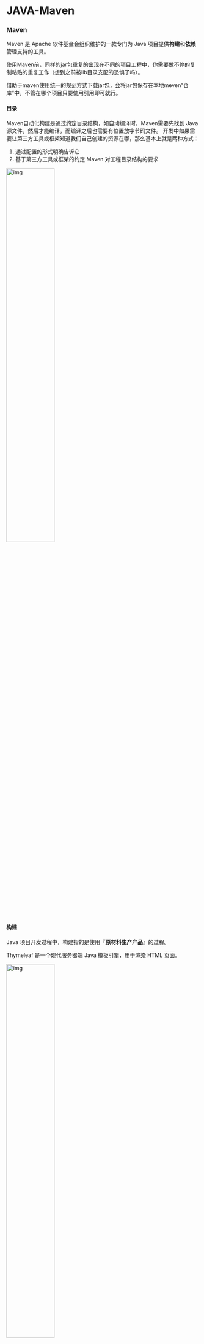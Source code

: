 # JAVA-Maven

### Maven

Maven 是 Apache 软件基金会组织维护的一款专门为 Java 项目提供**构建**和**依赖**管理支持的工具。

使用Maven前，同样的jar包重复的出现在不同的项目工程中，你需要做不停的复制粘贴的重复工作（想到之前被lib目录支配的恐惧了吗）。

借助于maven使用统一的规范方式下载jar包，会将jar包保存在本地meven“仓库”中，不管在哪个项目只要使用引用即可就行。

#### 目录

Maven自动化构建是通过约定目录结构，如自动编译时，Maven需要先找到 Java 源文件，然后才能编译，而编译之后也需要有位置放字节码文件。 开发中如果需要让第三方工具或框架知道我们自己创建的资源在哪，那么基本上就是两种方式：

1. 通过配置的形式明确告诉它
2. 基于第三方工具或框架的约定 Maven 对工程目录结构的要求

<img src="https://hayes-typora.oss-cn-shenzhen.aliyuncs.com/9047db3f3ca3d60fe05d0273aac2b221.png" alt="img" width="50%" />

#### 构建

Java 项目开发过程中，构建指的是使用『**原材料生产产品**』的过程。

Thymeleaf 是一个现代服务器端 Java 模板引擎，用于渲染 HTML 页面。

<img src="https://hayes-typora.oss-cn-shenzhen.aliyuncs.com/9cd19792d4acce68c3c441ca9cce9dc4.png" alt="img" width="50%" />

构建过程主要包含以下环节：

<img src="https://hayes-typora.oss-cn-shenzhen.aliyuncs.com/2552072c09fddeb2066afa9916b47267.png" alt="img" width="50%" />



#### 依赖

Maven 中最关键的部分，我们使用 Maven 最主要的就是使用它的依赖管理功能。当 A jar 包用到了 B jar 包中的某些类时，A 就对 B 产生了依赖，那么我们就可以说 A 依赖 B。

依赖管理中要解决的具体问题：

- jar 包的下载：使用 Maven 之后，jar 包会从规范的远程仓库下载到本地
- jar 包之间的依赖：通过依赖的传递性自动完成
- jar 包之间的冲突：通过对依赖的配置进行调整，让某些 jar 包不会被导入

---

### Maven-环境配置

[Maven下载地址](https://maven.apache.org/download.cgi)

#### 指定本地仓库

```xml
<!--/conf/settings.xml-->
<localRepository>D:\mavenRepository</localRepository>
```

#### 配置镜像仓库

```xml
<!--/conf/settings.xml:中证仓库-->
<mirrors>
    <mirror>
      <id>maven-public</id>
      <mirrorOf>*</mirrorOf> 
      <url>http://172.16.79.33:8081/repository/maven-public/</url>
    </mirror>
    <mirror>
      <id>maven-release</id>
      <mirrorOf>*</mirrorOf> 
    <url>http://172.16.79.33:8081/repository/maven-release/</url>
    </mirror>
    <mirror>
      <id>maven-snapshots</id>
      <mirrorOf>*</mirrorOf> 
      <url>http://172.16.79.33:8081/repository/maven-snapshots/</url>
    </mirror>
</mirrors>
<!-- 私服禁用了匿名访问需要配置 -->
<server>
  <id>maven-public</id>
  <username>admin</username>
  <password>@123456</password>
</server>
```

```xml
<!--阿里云仓库-->
<mirrors>
    <mirror>
     <id>nexus-aliyun</id>
     <mirrorOf>central</mirrorOf>
     <name>Nexus aliyun</name>
     <url>http://maven.aliyun.com/nexus/content/groups/public</url>
    </mirror>
</mirrors>
```

#### 仓库搜索顺序

在 `settings.xml` 文件中，你可以配置多个仓库。每个仓库由 `<repository>` 元素表示，并且包含 `id`、`name` 和 `url` 属性。

```xml
<!--在这个例子中，aliyunmaven 镜像用于中央仓库，而 my-private-mirror 镜像用于私有仓库。-->
<!--/conf/settings.xml-->
<mirrors>
    <mirror>
        <id>aliyunmaven</id>
        <name>阿里云公共仓库</name>
        <url>http://maven.aliyun.com/nexus/content/groups/public/</url>
        <mirrorOf>central</mirrorOf>
    </mirror>
    <mirror>
        <id>my-private-mirror</id>
        <name>My Private Mirror</name>
        <url>http://private-maven-repo.example.com/repository/maven-public</url>
        <mirrorOf>my-private-repo</mirrorOf>
    </mirror>
</mirrors>

<repositories>
    <repository>
        <id>central</id>
        <url>https://repo.maven.apache.org/maven2</url>
    </repository>
    <repository>
        <id>my-private-repo</id>
        <url>http://private-maven-repo.example.com/repository/maven-public</url>
    </repository>
</repositories>
```

Maven 会按照 `<repositories>` 元素中列出的顺序搜索依赖项。这意味着 Maven 会先尝试从第一个仓库查找依赖，如果没有找到，则会继续在下一个仓库中查找，依此类推，直到所有仓库都被搜索过。

#### 配置基础JDK版本

```xml
<!--/conf/settings.xml-->
<profile>
    <id>jdk-1.8</id>
    <activation>
        <activeByDefault>true</activeByDefault>
        <jdk>1.8</jdk>
    </activation>
    <properties>
        <maven.compiler.source>1.8</maven.compiler.source>
        <maven.compiler.target>1.8</maven.compiler.target>
       <maven.compiler.compilerVersion>1.8</maven.compiler.compilerVersion>
    </properties>
</profile>
```

#### 配置环境变量

Maven 是一个用 Java 语言开发的程序，它必须基于 JDK 来运行，需要通过 JAVA_HOME 来找到 JDK 的安装位置：

- 配置JAVA_HOME和PATH

- 配置MAVEN_HOME和PATH

#### mirrors和repositories 

- **`repositories` 定义源**：`repositories` 指定了 Maven 应该从哪里获取构件。如果没有配置 `mirrors`，Maven 将直接访问这些仓库。
- **`mirrors` 定义代理**：`mirrors` 定义了代理仓库，当 Maven 访问某个仓库时，会首先检查是否有相应的镜像配置。如果有，Maven 将通过镜像的 URL 访问仓库，而不是直接访问 `repositories` 中定义的 URL。
- **优化下载和访问速度**：通过配置镜像，你可以优化构件的下载速度，减少构件的下载时间，尤其是在网络连接不佳的情况下。

---

### Maven-使用

#### 坐标

Maven使用三个『向量』坐标在『Maven 的仓库』中定位到唯一的『jar』包：

- **groupId**：公司或组织的 id，即公司或组织域名的倒序，通常也会加上项目名称
- **artifactId**：一个项目或者是项目中的一个模块的 id，即模块的名称，将来作为 Maven 工程的工程名
- **version**：版本号

```xml
<!--Maven本地仓库目录：\com\hmh\hmh-parent\1.0-SNAPSHOT\hmh-paren-1.0-SNAPSHOT.jar-->
<artifactId>hmh-parent</artifactId>
<groupId>com.hmh</groupId>
<version>1.0-SNAPSHOT</version>
```

#### pom基础配置

Project Object Model，项目对象模型，模型化思想的具体体现。

POM 表示将工程抽象为一个模型，再用程序中的对象来描述这个模型。这样我们就可以用程序来管理项目了。

```xml
<!-- 当前Maven工程的坐标 -->
<groupId>com.example</groupId>
<artifactId>demo</artifactId>
<version>0.0.1-SNAPSHOT</version>
<name>demo</name>
<description>Demo project for Spring Boot</description>
<!-- 当前Maven工程的打包方式，可选值有下面三种： -->
<!-- jar：表示这个工程是一个Java工程  -->
<!-- war：表示这个工程是一个Web工程 -->
<!-- pom：表示这个工程是“管理其他工程”的工程 -->
<packaging>jar</packaging>
<properties>
    <!-- 工程构建过程中读取源码时使用的字符集 -->
    <project.build.sourceEncoding>UTF-8</project.build.sourceEncoding>
    <!-- 自定义标签，维护版本数据 -->
    <junit.version>5.3.19</junit.version>
</properties>
<!-- 当前工程所依赖的jar包 -->
<dependencies>
    <!-- 使用dependency配置一个具体的依赖 -->
    <dependency>
        <!-- 在dependency标签内使用具体的坐标依赖我们需要的一个jar包 -->
        <groupId>junit</groupId>
        <artifactId>junit</artifactId>
        <version>${junit.version}</version>
        <!-- scope标签配置依赖的范围 -->
        <scope>test</scope>
    </dependency>
</dependencies>
```

#### 依赖范围

引入依赖存在一个范围，在实际开发中，我们常用的就是 `compile`、`test`、`provided` 。

- **compile**：默认；表示编译范围，指 A 在编译时依赖 B。编译范围的依赖会用在编译，测试，运行，由于运行时需要，所以编译范围的依赖会被打包。
- **provided**：provied 依赖只有当 jdk 或者一个容器已提供该依赖之后才使用。provide 依赖在编译和测试时需要，在运行时不需要。例如：servlet api 被 Tomcat 容器提供了。
- **runtime**：runtime 依赖在运行和测试系统时需要，但在编译时不需要。例如：jdbc 的驱动包。由于运行时需要，所以 runtime 范围的依赖会被打包。
- **test**：test 范围依赖在编译和运行时都不需要，只在测试编译和测试运行时需要。例如：Junit。由于运行时不需要，所以 test 范围依赖不会被打包。
- **system**：system 范围依赖与 provide 类似，但是必须显示的提供一个对于本地系统中 jar 文件的路径。一般不推荐使用。

| 依赖范围 | 编译 | 测试 | 运行时 | 是否会被打入jar包 |
| :------- | :--- | :--- | :----- | :---------------- |
| compile  | √    | √    | √      | √                 |
| provided | √    | √    | ×      | ×                 |
| runtime  | ×    | √    | √      | √                 |
| test     | ×    | √    | ×      | ×                 |
| system   | √    | √    | ×      | √                 |

#### 依赖传递

A 依赖 B，B 依赖 C， A 没有配置对 C 的依赖。在这前提下，C 是否能够传递到 A，取决于 B 依赖 C 时使用的依赖范围：

- B 依赖 C 时使用 compile 范围：可以传递
- B 依赖 C 时使用 test 或 provided 范围：不能传递，所以需要这样的 jar 包时，就必须在需要的地方明确配置依赖才可以。

#### 依赖排除

 A 依赖 B，B 依赖 C 并且 C 可以传递到 A 时，A 不想要 C，需要在 A 里面把 C 排除掉。这种情况一般是为了避免 jar 包之间的冲突：

```xml
<dependency>
  <groupId>net.javatv.maven</groupId>
  <artifactId>auth</artifactId>
  <version>1.0.0</version>
  <scope>compile</scope>
  <exclusions>
    <exclusion>
      <!-- 指定要排除的依赖的坐标（不需要写version） -->
      <groupId>commons-logging</groupId>
      <artifactId>commons-logging</artifactId>
    </exclusion>
  </exclusions>
</dependency>
```

#### 继承和聚合

继承是在 Maven 项目之间共享配置的机制。通过继承，子项目可以继承父项目的配置，从而避免重复配置和保持一致性。使用继承的特点：

- 继承通过 `parent` 元素指定父项目。
- 子项目可以覆盖或扩展父项目的配置。
- 继承的主要目的是共享依赖管理、插件配置和其他构建设置。

```xml
<!--子项目继承父项目-->
<parent>
    <artifactId>hmh-parent</artifactId>
    <groupId>com.hmh</groupId>
    <version>1.0-SNAPSHOT</version>
</parent>
```

聚合是在 Maven 中管理多模块项目的方式。聚合项目包含多个子模块，这些子模块被视为一个整体进行构建。使用聚合的特点：

- 聚合通过 `modules` 元素指定子模块。
- 聚合项目的 `pom.xml` 文件的 `packaging` 类型通常为 `pom`。
- 聚合项目可以一次性构建所有子模块。

```xml
<!--父模块聚合子模块-->
<modules>
    <module>module1</module>
    <module>module2</module>
</modules>
```

继承和聚合的区别总结

- **继承** 是在父子项目之间共享配置。子项目继承父项目的配置，但不一定是同一个构建的一部分。
- **聚合** 是将多个子模块作为一个整体进行构建。聚合项目可以包含多个子模块，并在构建时一同处理。

两者可以结合使用，例如，一个聚合项目（父项目）同时也是一个父 POM 项目，子模块既是聚合项目的一部分，也继承了父项目的配置。

<img src="https://hayes-typora.oss-cn-shenzhen.aliyuncs.com/2867fdc4081dad6809640909b971f99e.png" alt="img" width="50%" />

---

### Maven-Build标签

build 标签有默认相关配置，我们可以通过配置 build 标签覆盖默认值或补充配置。通过打印有效 POM 查看：

```cmd
mvn help:effective-pom
```

build 标签的子标签大致包含三个主体部分：

- 定义约定的目录结构
- 备用插件管理
- 生命周期插件

#### 定义约定的目录结构

```xml
<!-- 指定项目的主源码目录 -->
<sourceDirectory>D:\...\src\main\java</sourceDirectory>
<!-- 指定项目的脚本源码的目录 -->
<scriptSourceDirectory>D:\...\src\main\scripts</scriptSourceDirectory>
<!-- 指定项目的测试源码目录 -->
<testSourceDirectory>D:\...\src\test\java</testSourceDirectory>
<!-- 指定主源码输出目录的路径 -->
<outputDirectory>D:\...\target\classes</outputDirectory>
<!-- 指定测试输出目录的路径 -->
<testOutputDirectory>D:\...\target\test-classes</testOutputDirectory>
<!-- 配置资源文件，包括资源文件所在目录、包含和排除的文件模式。资源文件会被复制到输出目录中 -->
<resources>
    <resource>
      <filtering>true</filtering>
      <directory>D:\...\src\main\resources</directory>
    </resource>
    <resource>
      <directory>D:\...\src\main\java</directory>
      <includes>
        <include>**/*.xml</include>
        <include>**/*.json</include>
        <include>**/*.ftl</include>
      </includes>
    </resource>
    <resource>
      <directory>D:\...\src\main\resources</directory>
      <includes>
        <include>**/*.*</include>
      </includes>
    </resource>
</resources>
<!-- 配置测试资源文件，与 <resources> 类似，但用于测试资源 -->
<testResources>
    <testResource>
      <directory>D:\...\src\test\resources</directory>
    </testResource>
</testResources>
<!-- 指定生成的构建输出目录的路径 -->
<directory>D:\...\target</directory>
<!-- 指定生成的构建输出文件的最终名称。
如项目的版本是1.0.0，那么生成的JAR文件名就是hmh-system-1.0.0.jar -->
<finalName>hmh-system</finalName>
```

#### 备用插件管理

通过 pluginManagement 标签管理起来的插件就像 dependencyManagement 一样，子工程使用时可以省略版本号，起到在父工程中统一管理版本的效果。

#### 生命周期插件

plugins 标签存放的是默认生命周期中实际会用到的插件。结构如下：

```xml
<!-- maven-compiler-plugin插件在default-compile编译阶段，执行编译操作 -->
<plugins>
    <plugin>
        <!-- artifactId和version标签定义了插件的坐标，作为Maven自带插件这里省略了groupId -->
        <artifactId>maven-compiler-plugin</artifactId>
        <version>3.1</version>
        <!-- 执行部分 -->
        <executions>
            <execution>
                <!-- 指定唯一标识 -->
                <id>default-compile</id>
                <!-- 关联的生命周期阶段 -->
                <phase>compile</phase>
                <!-- 关联指定生命周期的目标 -->
                <goals>
                    <goal>compile</goal>
                </goals>
            </execution>
            <execution>
                <id>default-testCompile</id>
                <phase>test-compile</phase>
                <goals>
                    <goal>testCompile</goal>
                </goals>
            </execution>
        </executions>
    </plugin>
</plugins>
```

#### 示例

##### 典型应用：指定 JDK 版本

```xml
<!-- build 标签：意思是告诉 Maven，你的构建行为，我要开始定制了！ -->
<build>
    <!-- plugins 标签：Maven 你给我听好了，你给我构建的时候要用到这些插件！ -->
    <plugins>
        <!-- plugin 标签：这是我要指定的一个具体的插件 -->
        <plugin>
            <!-- 插件的坐标。此处引用的 maven-compiler-plugin 插件不是第三方的，是一个 Maven 自带的插件。 -->
            <groupId>org.apache.maven.plugins</groupId>
            <artifactId>maven-compiler-plugin</artifactId>
            <version>3.1</version>
            
            <!-- configuration 标签：配置 maven-compiler-plugin 插件 -->
            <configuration>
                <!-- 具体配置信息会因为插件不同、需求不同而有所差异 -->
                <source>1.8</source>
                <target>1.8</target>
                <encoding>UTF-8</encoding>
                <!-- 用于显式地定义注解处理器的依赖项和路径。这些处理器会在编译过程中被加载和执行 -->
                <annotationProcessorPaths>
                    <path>
                        <groupId>org.mapstruct</groupId>
                        <artifactId>mapstruct-processor</artifactId>
                        <version>${org.mapstruct.version}</version>
                    </path>
                    <path>
                        <groupId>org.projectlombok</groupId>
                        <artifactId>lombok</artifactId>
                        <version>${lombok.version}</version>
                    </path>
                    <!-- This is needed when using Lombok 1.18.16 and above -->
                    <path>
                        <groupId>org.projectlombok</groupId>
                        <artifactId>lombok-mapstruct-binding</artifactId>
                        <version>0.2.0</version>
                    </path>
                </annotationProcessorPaths>
            </configuration>
        </plugin>
    </plugins>
</build>
```

- settings.xml 中配置：仅在本地生效，如果脱离当前 settings.xml 能够覆盖的范围，则无法生效。
- 在当前 Maven 工程 pom.xml 中配置：无论在哪个环境执行编译等构建操作都有效。

AnnotationProcessorPaths标签作用

1. **指定注解处理器的依赖**：用于显式地定义注解处理器的依赖项和路径。这些处理器会在编译过程中被加载和执行。
2. **控制注解处理器的版本**：你可以通过这个标签指定具体版本的注解处理器依赖，从而确保编译过程使用正确的注解处理器版本。
3. **避免类路径污染**：通过指定注解处理器路径，可以避免将注解处理器的依赖加入到编译器的类路径中，从而减少不必要的类路径污染。

AnnotationProcessorPaths工作机制

1. **加载注解处理器**：在编译期间，Maven 编译插件会根据标签中的配置，加载并使用这些注解处理器。
2. **执行注解处理**：注解处理器会扫描源代码中的注解，根据注解的定义执行相应的处理逻辑，比如生成额外的源文件、验证注解使用等。
3. **生成输出**：注解处理器可以生成源代码或其他文件，这些生成的文件会被编译插件继续处理。

##### 典型应用：SpringBoot 定制化打包

很显然 spring-boot-maven-plugin 并不是 Maven 自带的插件，而是 SpringBoot 提供用来改变 Maven 默认的构建行为，具体来说是改变打包的行为。默认情况下 Maven 调用 maven-jar-plugin 插件的 jar 目标，生成普通的 jar 包。

普通 jar 包没法使用 java -jar xxx.jar 这样的命令来启动、运行，但是 SpringBoot 的设计理念就是每一个『**微服务**』导出为一个 jar 包，这个 jar 包可以使用 java -jar xxx.jar 这样的命令直接启动运行。

这样一来，打包的方式肯定要进行调整。所以 SpringBoot 提供了 spring-boot-maven-plugin 这个插件来定制打包行为。

```xml
<build>
  <plugins>
    <plugin>
      <groupId>org.springframework.boot</groupId>
      <artifactId>spring-boot-maven-plugin</artifactId>
      <version>2.5.5</version>
    </plugin>
  </plugins>
</build>
```

##### 典型应用：资源插件

```xml
<build>
    <!--把src/main/java目录中的.xml文件包含到输出结果中，输出到classes目录中-->
    <resources>
        <resource>
            <directory>src/main/java</directory> <!--所在的目录-->
            <includes> <!--包括目录下的.properties.xml文件都会扫描到-->
                <include>**/*.properties</include>
                <include>**/*.xml</include>
            </includes>
            <!--表示不用过滤器，因为.property已经起到过滤的作用了-->
            <filtering>false</filtering>
        </resource>
    </resources>
</build>
```

#### 依赖配置补充

import

- 打包类型必须是 pom
- 必须放在 dependencyManagement 中

管理依赖最基本的办法是继承父工程，但是和 Java 类一样，Maven 也是单继承的。如果不同体系的依赖信息封装在不同 POM 中了，没办法继承多个父工程怎么办？这时就可以使用 import 依赖范围。典型案例，引入 SpringBoot、SpringCloud 依赖：

```xml
<dependencyManagement>
    <dependencies>
        <!-- SpringCloud 微服务 -->
        <dependency>
            <groupId>org.springframework.cloud</groupId>
            <artifactId>spring-cloud-dependencies</artifactId>
            <version>${spring-cloud.version}</version>
            <type>pom</type>
            <scope>import</scope>
        </dependency>
        
        <!-- SpringCloud Alibaba 微服务 -->
        <dependency>
            <groupId>com.alibaba.cloud</groupId>
            <artifactId>spring-cloud-alibaba-dependencies</artifactId>
            <version>${spring-cloud-alibaba.version}</version>
            <type>pom</type>
            <scope>import</scope>
        </dependency>
    </dependencies>
</dependencyManagement>
```

### Maven-profile 配置

project标签下除了modelVersion和坐标标签之外，其它标签都可以配置到 profile中。

由于 profile 标签覆盖了 pom.xml 中的默认配置，所以 profiles 标签通常是 pom.xml 中的最后一个标签。

每个 profile 都必须有一个 id 标签，指定该 profile 的唯一标识。这个 id 标签的值会在命令行调用 profile 时被用到。这个命令格式是：

```xml
<id>demo</id>
```

#### 激活 profile

一个 profile 一旦被激活，那么它定义的所有配置都会覆盖原来 POM 中对应层次的元素。可参考下面的标签结构：

```xml
<profile>
    <id>dev</id>
    <properties>
        <spring.profiles.active>dev</spring.profiles.active>
    </properties>
    <activation>
        <!-- 配置是否默认激活 -->
        <activeByDefault>true</activeByDefault>
    </activation>
    <dependencyManagement>
        <dependencies>
            <dependency>
                <groupId>com.csci.china</groupId>
                <artifactId>csci-ibmp-spring-boot-starter</artifactId>
                <version>${ibmp.version}</version>
            </dependency>
            <dependency>
                <groupId>com.csci.china</groupId>
                <artifactId>csci-activiti-spring-boot-starter</artifactId>
                <version>${csci.activiti.version}</version>
            </dependency>
        </dependencies>
    </dependencyManagement>
</profile>
```

多个激活条件：

- Maven **3.2.2 之前**：遇到第一个满足的条件即可激活——**或**的关系。
- Maven **3.2.2 开始**：各条件均需满足——**且**的关系。

#### 多环境管理

利用 Maven 的 profile 来进行定义多个 profile，然后每个 profile 对应不同的激活条件和配置信息，从而达到不同环境使用不同配置信息的效果。

```xml
<build>
    <!-- profile对资源的操作 -->
    <resources>
        <resource>
            <directory>src/main/resources</directory>
            <!-- 先排除所有环境相关的配置文件 -->
            <excludes>
                <exclude>application*.yml</exclude>
            </excludes>
        </resource>
        <resource>
            <directory>src/main/resources</directory>
            <!-- 是否替换 @xx@ 表示的maven properties属性值 -->
            <!--通过开启 filtering，maven 会将文件中的 @xx@ 替换 profile 中定义的 xx 变量/属性-->
            <filtering>true</filtering>
            <includes>
                <include>application.yml</include>
                <include>application-${profileActive}.yml</include>
            </includes>
        </resource>
    </resources>
</build>
<!--多环境文件配置-->
<profiles>
    <!--开发环境-->
    <profile>
        <id>dev</id>
        <activation>
            <!--默认激活-->
            <activeByDefault>true</activeByDefault>
        </activation>
        <properties>
            <profileActive>dev</profileActive>
        </properties>
    </profile>
    <!--测试环境-->
    <profile>
        <id>test</id>
        <properties>
            <profileActive>test</profileActive>
        </properties>
    </profile>
    <!--正式环境-->
    <profile>
        <id>prod</id>
        <properties>
            <profileActive>prod</profileActive>
        </properties>
    </profile>
</profiles>
```

在 idea 中可以看到，因此，当你需要打包哪一个环境的就勾选即可：

<img src="https://hayes-typora.oss-cn-shenzhen.aliyuncs.com/473d1775d428923914d894f9897fc8ed.png" alt="img" width="50%" />

同时，SpringBoot 天然支持多环境配置，一般来说，`application.yml`存放公共的配置，`application-dev.yml`、`application-test.yml`、`application.prod.yml`分别存放三个环境的配置。

`application.yml` 中配置`spring.profiles.active=prod`（或者 dev、test）指定使用的配置文件，如下：

<img src="https://hayes-typora.oss-cn-shenzhen.aliyuncs.com/b7664f084d16cc81e2b340815fe5888f.png" alt="img" width="50%" />

注：`profileActive`，就是上面我们自定义的标签。

然后当我们勾选哪一个环境，打包的配置文件就是那一个环境：

<img src="https://hayes-typora.oss-cn-shenzhen.aliyuncs.com/a7af3b95a7f6acd547191a3b86e34431.png" alt="img" width="50%" />

同时我们再在 resource 标签下看到 includes 和 excludes 标签。它们的作用是：

- includes：指定执行 resource 阶段时要包含到目标位置的资源
- excludes：指定执行 resource 阶段时要排除的资源

---

### Maven-依赖冲突

『冲突』体现在：若4.3.6 和 4.4 这两个版本的 jar 包都被框架所依赖的 jar 包给传递进来了，但是假设 Maven 根据**『版本仲裁』**规则实际采纳的是 4.3.6，而我们需要使用的是4.4特有的方法：

- java.lang.**ClassNotFoundException**：编译过程中找不到类
- java.lang.**NoClassDefFoundError**：运行过程中找不到类
- java.lang.**LinkageError**：不同类加载器分别加载的多个类有相同的全限定名

版本仲裁

Maven 的版本仲裁机制只是在没有人为干预的情况下，自主决定 jar 包版本的一个办法：

- **最短路径优先**

<img src="https://hayes-typora.oss-cn-shenzhen.aliyuncs.com/fe79c25283d7cb9dd7edd6bf10c030db.png" alt="image-20220607101311677" width="50%" />

- **路径相同时先声明者优先**

<img src="https://hayes-typora.oss-cn-shenzhen.aliyuncs.com/00ebf1d7c7540813cfed91d540a5cfb3.png" alt="image-20220607101401799" width="50%" />

---

### Maven-私服Nexus



---

### Maven-IDEA配置

#### DarchetypeCatalog

用于指定在创建新 Maven 项目时使用的原型（Archetype）目录的来源。原型是 Maven 项目模板，它们提供了一种快速创建项目结构的方式。

当你运行 `mvn archetype:generate` 命令创建一个新项目时，Maven 会查找可用的原型列表。`-DarchetypeCatalog` 参数用于指定这个列表的来源。

配置选项：

- **internal**：只使用本地安装的原型列表，不从远程仓库获取。这通常用于速度较快且不需要从远程获取最新原型的情况。
- **remote**：从远程仓库获取原型列表。这会下载并列出最新的原型，适用于需要最新模板的情况。
- **local**：使用本地 Maven 仓库中的原型列表。这与 `internal` 类似，但范围扩大到本地仓库中的所有原型。
- **none**：不使用任何预定义的原型目录，需要手动输入原型的详细信息。

实际应用场景：

- **开发与测试**：在开发或测试环境中，通常需要频繁创建新项目，使用 `internal` 可以避免每次都从远程仓库下载原型，提高效率。
- **离线工作**：在网络访问受限或没有网络连接的情况下，使用 `internal` 可以确保能够创建新项目。
- **特定版本控制**：当你需要确保使用特定版本的原型而不想被远程仓库中的更新干扰时，使用 `internal` 是一个好选择。

<img src="https://hayes-typora.oss-cn-shenzhen.aliyuncs.com/9dff15c559567e2addbb9ea737d44435.png" alt="在这里插入图片描述" width="50%" />

### application读取

```xml
spring boot支持外部application.yml  读取优先级为：
  1、file: ./config/（当前目录下的config文件夹）
  2、file: ./（当前目录）
  3、classpath:/config/（classpath下的config目录）
  4、classpath:/（classpath根目录）
<!-- resources资源配置项 -->
<resources>
    <!-- 通用资源文件 -->
    <resource>
        <directory>src/main/resources</directory>
        <includes>
            <include>**/*.*</include>
        </includes>
    </resource>
    <!-- 放置通用配置yml文件， 开发时仅配置一套参数即可。   实际生产环境下应在每个项目下 与jar同级目录下新建application.yml覆写对应参数。  -->
    <resource>
        <directory>../conf/devCommons</directory>
        <includes>
            <include>**/*.yml</include>
        </includes>
    </resource>
</resources>
```

![](https://hayes-typora.oss-cn-shenzhen.aliyuncs.com/springboot%E9%85%8D%E7%BD%AE%E6%96%87%E4%BB%B6%E5%8A%A0%E8%BD%BD%E4%BC%98%E5%85%88%E7%BA%A7.png)

### Maven-配置预览

```xml
<?xml version="1.0" encoding="utf-8"?>

<project xmlns="http://maven.apache.org/POM/4.0.0" xmlns:xsi="http://www.w3.org/2001/XMLSchema-instance"
         xsi:schemaLocation="http://maven.apache.org/POM/4.0.0http://maven.apache.org/maven-v4_0_0.xsd">
    <!--
        父项目的坐标。如果项目中没有规定某个元素的值，
        那么父项目中的对应值即为项目的默认值。
        坐标包括group ID，artifact ID和 version。
	-->
    <parent>
        <!--被继承的父项目的构件标识符-->
        <artifactId/>
        <!--被继承的父项目的全球唯一标识符-->
        <groupId/>
        <!--被继承的父项目的版本-->
        <version/>
    </parent>
    <!--
        声明项目描述符遵循哪一个POM模型版本。模型本身的版本很少改变，虽然如此，
        但它仍然是必不可少的，这是为了当Maven引入了新的特性或者其他模型变更的时候，
        确保稳定性。
    -->
    <modelVersion>4.0.0</modelVersion>
    <!--
        项目的全球唯一标识符，通常使用全限定的包名区分该项目和其他项目。
        并且构建时生成的路径也是由此生成， 如com.mycompany.app生成的相对路径为：
        /com/mycompany/app 
    -->
    <groupId>cn.missbe.web</groupId>
    <!-- 
        构件的标识符，它和group ID一起唯一标识一个构件。换句话说，
        你不能有两个不同的项目拥有同样的artifact ID和groupID；在某个
        特定的group ID下，artifact ID也必须是唯一的。构件是项目产生的或使用的一个东西，
        Maven为项目产生的构件包括：JARs，源码，二进制发布和WARs等。
	-->
    <artifactId>search-resources</artifactId>
    <!--
        项目产生的构件类型，例如jar、war、ear、pom。插件可以创建
        他们自己的构件类型，所以前面列的不是全部构件类型
	-->
    <packaging>war</packaging>
    <!--项目当前版本，格式为:主版本.次版本.增量版本-限定版本号-->
    <version>1.0-SNAPSHOT</version>
    <!--项目的名称, Maven产生的文档用-->
    <name>search-resources</name>
    <!--项目主页的URL, Maven产生的文档用-->
    <url>http://www.missbe.cn</url>
    <!-- 
        项目的详细描述, Maven 产生的文档用。当这个元素能够用HTML格式描述时
        （例如，CDATA中的文本会被解析器忽略，就可以包含HTML标签），
        不鼓励使用纯文本描述。如果你需要修改产生的web站点的索引页面，
        你应该修改你自己的索引页文件，而不是调整这里的文档。
	-->
    <description>A maven project to study maven.</description>
    <!--描述了这个项目构建环境中的前提条件。-->
    <prerequisites>
        <!--构建该项目或使用该插件所需要的Maven的最低版本-->
        <maven/>
    </prerequisites>
    <!--构建项目需要的信息-->
    <build>
        <!--
            该元素设置了项目源码目录，当构建项目的时候，
            构建系统会编译目录里的源码。该路径是相对于pom.xml的相对路径。
		-->
        <sourceDirectory/>
        <!--
            该元素设置了项目脚本源码目录，该目录和源码目录不同：
            绝大多数情况下，该目录下的内容 会被拷贝到输出目录(因为脚本是被解释的，而不是被编译的)。
		-->
        <scriptSourceDirectory/>
        <!--
            该元素设置了项目单元测试使用的源码目录，当测试项目的时候，
            构建系统会编译目录里的源码。该路径是相对于pom.xml的相对路径。
		-->
        <testSourceDirectory/>
        <!--被编译过的应用程序class文件存放的目录。-->
        <outputDirectory/>
        <!--被编译过的测试class文件存放的目录。-->
        <testOutputDirectory/>
        <!--使用来自该项目的一系列构建扩展-->
        <extensions>
            <!--描述使用到的构建扩展。-->
            <extension>
                <!--构建扩展的groupId-->
                <groupId/>
                <!--构建扩展的artifactId-->
                <artifactId/>
                <!--构建扩展的版本-->
                <version/>
            </extension>
        </extensions>
        <!--
            这个元素描述了项目相关的所有资源路径列表，例如和项目相关的属性文件，
            这些资源被包含在最终的打包文件里。
        -->
        <resources>
            <!--这个元素描述了项目相关或测试相关的所有资源路径-->
            <resource>
                <!-- 
                    描述了资源的目标路径。该路径相对target/classes目录
					（例如${project.build.outputDirectory}）。
                    举个例 子，如果你想资源在特定的包里(org.apache.maven.messages)，
                    你就必须该元素设置为org/apache/maven /messages。
                    然而，如果你只是想把资源放到源码目录结构里，就不需要该配置。
                -->
                <targetPath/>
                <!--
                    是否使用参数值代替参数名。参数值取自properties元素或者文件里配置的属性，
                    文件在filters元素里列出。
				-->
                <filtering/>
                <!--描述存放资源的目录，该路径相对POM路径-->
                <directory/>
                <!--包含的模式列表，例如**/*.xml.-->
                <includes/>
                <!--排除的模式列表，例如**/*.xml-->
                <excludes/>
            </resource>
        </resources>
        <!--这个元素描述了单元测试相关的所有资源路径，例如和单元测试相关的属性文件。-->
        <testResources>
            <!--这个元素描述了测试相关的所有资源路径，参见build/resources/resource元素的说明-->
            <testResource>
                <targetPath/>
                <filtering/>
                <directory/>
                <includes/>
                <excludes/>
            </testResource>
        </testResources>
        <!--构建产生的所有文件存放的目录-->
        <directory/>
        <!--产生的构件的文件名，默认值是${artifactId}-${version}。-->
        <finalName/>
        <!--当filtering开关打开时，使用到的过滤器属性文件列表-->
        <filters/>
        <!--
            子项目可以引用的默认插件信息。该插件配置项直到被引用时才会被解析或绑定到生命周期。
            给定插件的任何本地配置都会覆盖这里的配置
        -->
        <pluginManagement>
            <!--使用的插件列表 。-->
            <plugins>
                <!--plugin元素包含描述插件所需要的信息。-->
                <plugin>
                    <!--插件在仓库里的group ID-->
                    <groupId/>
                    <!--插件在仓库里的artifact ID-->
                    <artifactId/>
                    <!--被使用的插件的版本（或版本范围）-->
                    <version/>
                    <!--
                        是否从该插件下载Maven扩展（例如打包和类型处理器），由于性能原因，
                        只有在真需要下载时，该元素才被设置成enabled。
					-->
                    <extensions/>
                    <!--在构建生命周期中执行一组目标的配置。每个目标可能有不同的配置。-->
                    <executions>
                        <!--execution元素包含了插件执行需要的信息-->
                        <execution>
                            <!--
                                执行目标的标识符，用于标识构建过程中的目标，
                                或者匹配继承过程中需要合并的执行目标
                            -->
                            <id/>
                            <!--
                                绑定了目标的构建生命周期阶段，
                                如果省略，目标会被绑定到源数据里配置的默认阶段
                            -->
                            <phase/>
                            <!--配置的执行目标-->
                            <goals/>
                            <!--配置是否被传播到子POM-->
                            <inherited/>
                            <!--作为DOM对象的配置-->
                            <configuration/>
                        </execution>
                    </executions>
                    <!--项目引入插件所需要的额外依赖-->
                    <dependencies>
                        <!--参见dependencies/dependency元素-->
                        <dependency>......</dependency>
                    </dependencies>
                    <!--任何配置是否被传播到子项目-->
                    <inherited/>
                    <!--作为DOM对象的配置-->
                    <configuration/>
                </plugin>
            </plugins>
        </pluginManagement>
        <!--使用的插件列表-->
        <plugins>
            <!--参见build/pluginManagement/plugins/plugin元素-->
            <plugin>
                <groupId/>
                <artifactId/>
                <version/>
                <extensions/>
                <executions>
                    <execution>
                        <id/>
                        <phase/>
                        <goals/>
                        <inherited/>
                        <configuration/>
                    </execution>
                </executions>
                <dependencies>
                    <!--参见dependencies/dependency元素-->
                    <dependency>......</dependency>
                </dependencies>
                <goals/>
                <inherited/>
                <configuration/>
            </plugin>
        </plugins>
    </build>
    <!--
        模块（有时称作子项目） 被构建成项目的一部分。
        列出的每个模块元素是指向该模块的目录的相对路径
    -->
    <modules/>
    <!--发现依赖和扩展的远程仓库列表。-->
    <repositories>
        <!--包含需要连接到远程仓库的信息-->
        <repository>
            <!--如何处理远程仓库里发布版本的下载-->
            <releases>
                <!--true或者false表示该仓库是否为下载某种类型构件（发布版，快照版）开启。-->
                <enabled/>
                <!--
                    该元素指定更新发生的频率。Maven会比较本地POM和远程POM的时间戳。
                    这里的选项是：always（一直），daily（默认，每日），
                    interval：X（这里X是以分钟为单位的时间间隔），或者never（从不）。
                -->
                <updatePolicy/>
                <!--
                    当Maven验证构件校验文件失败时该怎么做：
                    ignore（忽略），fail（失败），或者warn（警告）。
                -->
                <checksumPolicy/>
            </releases>
            <!-- 
                如何处理远程仓库里快照版本的下载。有了releases和snapshots这两组配置，
                POM就可以在每个单独的仓库中，为每种类型的构件采取不同的 策略。
                例如，可能有人会决定只为开发目的开启对快照版本下载的支持。
                参见repositories/repository/releases元素 
            -->
            <snapshots>
                <enabled/>
                <updatePolicy/>
                <checksumPolicy/>
            </snapshots>
            <!--远程仓库唯一标识符。可以用来匹配在settings.xml文件里配置的远程仓库-->
            <id>banseon-repository-proxy</id>
            <!--远程仓库名称-->
            <name>banseon-repository-proxy</name>
            <!--远程仓库URL，按protocol://hostname/path形式-->
            <url>http://192.168.1.169:9999/repository/</url>
            <!-- 
                用于定位和排序构件的仓库布局类型-可以是default（默认）或者legacy（遗留）。
                Maven 2为其仓库提供了一个默认的布局；然 而，Maven 1.x有一种不同的布局。
                我们可以使用该元素指定布局是default（默认）还是legacy（遗留）。
            -->
            <layout>default</layout>
        </repository>
    </repositories>
    <!--发现插件的远程仓库列表，这些插件用于构建和报表-->
    <pluginRepositories>
        <!--包含需要连接到远程插件仓库的信息.参见repositories/repository元素-->
        <pluginRepository>......</pluginRepository>
    </pluginRepositories>
    <!--
        该元素描述了项目相关的所有依赖。 这些依赖组成了项目构建过程中的一个个环节。
        它们自动从项目定义的仓库中下载。
        要获取更多信息，请看项目依赖机制。
    -->
    <dependencies>
        <dependency>
            <!--依赖的group ID-->
            <groupId>org.apache.maven</groupId>
            <!--依赖的artifact ID-->
            <artifactId>maven-artifact</artifactId>
            <!--依赖的版本号。 在Maven 2里, 也可以配置成版本号的范围。-->
            <version>3.8.1</version>
            <!-- 
                依赖类型，默认类型是jar。它通常表示依赖的文件的扩展名，但也有例外。
                一个类型可以被映射成另外一个扩展名或分类器。类型经常和使用的打包方式对应，尽管这也有例外。
                一些类型的例子：jar，war，ejb-client和test-jar。
                如果设置extensions为 true，就可以在 plugin里定义新的类型。所以前面的类型的例子不完整。
            -->
            <type>jar</type>
            <!-- 
                依赖的分类器。分类器可以区分属于同一个POM，但不同构建方式的构件。
                分类器名被附加到文件名的版本号后面。例如，如果你想要构建两个单独的构件成 JAR，
                一个使用Java 1.4编译器，一个使用Java 6编译器，就能使用分类器来生成两个单独的JAR构件。
            -->
            <classifier/>
            <!--
                依赖范围。在项目发布过程中，帮助决定哪些构件被包括进来。欲知详情请参考依赖机制。
                - compile ：默认范围，用于编译
                - provided：类似于编译，但支持你期待jdk或者容器提供，类似于classpath
                - runtime: 在执行时需要使用
                - test:    用于test任务时使用
                - system: 需要外在提供相应的元素。通过systemPath来取得
                - systemPath: 仅用于范围为system。提供相应的路径
                - optional:   当项目自身被依赖时，标注依赖是否传递。用于连续依赖时使用
            -->
            <scope>test</scope>
            <!--
                仅供system范围使用。注意，不鼓励使用这个元素，
                并且在新的版本中该元素可能被覆盖掉。该元素为依赖规定了文件系统上的路径。
                需要绝对路径而不是相对路径。推荐使用属性匹配绝对路径，例如${java.home}。
            -->
            <systemPath/>
            <!--
                当计算传递依赖时， 从依赖构件列表里，列出被排除的依赖构件集。
                即告诉maven你只依赖指定的项目，不依赖项目的依赖。
                此元素主要用于解决版本冲突问题
            -->
            <exclusions>
                <exclusion>
                    <artifactId>spring-core</artifactId>
                    <groupId>org.springframework</groupId>
                </exclusion>
            </exclusions>
            <!--
                可选依赖，如果你在项目B中把C依赖声明为可选，
                你就需要在依赖于B的项目（例如项目A）中显式的引用对C的依赖。
                可选依赖阻断依赖的传递性。
            -->
            <optional>true</optional>
        </dependency>
    </dependencies>
    <!-- 
        继承自该项目的所有子项目的默认依赖信息。这部分的依赖信息不会被立即解析,
        而是当子项目声明一个依赖（必须描述group ID和 artifact ID信息），
        如果group ID和artifact ID以外的一些信息没有描述，
        则通过group ID和artifact ID 匹配到这里的依赖，并使用这里的依赖信息。
    -->
    <dependencyManagement>
        <dependencies>
            <!--参见dependencies/dependency元素-->
            <dependency>......</dependency>
        </dependencies>
    </dependencyManagement>
    <!--
        项目分发信息，在执行mvn deploy后表示要发布的位置。
        有了这些信息就可以把网站部署到远程服务器或者把构件部署到远程仓库。
    -->
    <distributionManagement>
        <!--部署项目产生的构件到远程仓库需要的信息-->
        <repository>
            <!--
                是分配给快照一个唯一的版本号（由时间戳和构建流水号）？
                还是每次都使用相同的版本号？参见repositories/repository元素
            -->
            <uniqueVersion/>
            <id>banseon-maven2</id>
            <name>banseon maven2</name>
            <url>file://${basedir}/target/deploy</url>
            <layout/>
        </repository>
        <!--
            构件的快照部署到哪里？如果没有配置该元素，默认部署到repository元素配置的仓库，
            参见distributionManagement/repository元素
        -->
        <snapshotRepository>
            <uniqueVersion/>
            <id>banseon-maven2</id>
            <name>Banseon-maven2 Snapshot Repository</name>
            <url>scp://svn.baidu.com/banseon:/usr/local/maven-snapshot</url>
            <layout/>
        </snapshotRepository>
        <!--部署项目的网站需要的信息-->
        <site>
            <!--部署位置的唯一标识符，用来匹配站点和settings.xml文件里的配置-->
            <id>banseon-site</id>
            <!--部署位置的名称-->
            <name>business api website</name>
            <!--部署位置的URL，按protocol://hostname/path形式-->
            <url>scp://svn.baidu.com/banseon:/var/www/localhost/banseon-web</url>
        </site>
        <!--
            项目下载页面的URL。如果没有该元素，用户应该参考主页。
            使用该元素的原因是：帮助定位那些不在仓库里的构件（由于license限制）。
        -->
        <downloadUrl/>
        <!-- 
            给出该构件在远程仓库的状态。
			不得在本地项目中设置该元素，因为这是工具自动更新的。
            有效的值有：
            none（默认），
            converted（仓库管理员从 Maven 1 POM转换过来），
            partner（直接从伙伴Maven 2仓库同步过来），
            deployed（从Maven 2实例部 署），
            verified（被核实时正确的和最终的）。
        -->
        <status/>
    </distributionManagement>
    <!--
        以值替代名称，Properties可以在整个POM中使用，
        也可以作为触发条件（见settings.xml配置文件里activation元素的说明）。
        格式是<name>value</name>。
    -->
    <properties/>
</project>
```

### Maven-Gradle

Gradle官方文档：https://docs.gradle.org

项目创建完成后，一个非常简单的Gradle项目目录结构如下，需要注意的是`build.gradle`和`settings.gradle`这两个文件。

<img src="https://hayes-typora.oss-cn-shenzhen.aliyuncs.com/gradle_start_05-062a77fa.png" alt="img" width="50%" />

Maven项目转Gradle非常简单，只需要把`pom.xml`中的依赖转为`build.gradle`中的依赖即可：

```java
plugins {
    /*
        SpringBoot官方提供的Gradle插件，方便我们使用SpringBoot，
        通过修改version可以控制使用的SpringBoot版本。
    */
    id 'org.springframework.boot' version '2.3.0.RELEASE'
    id 'io.spring.dependency-management' version '1.0.11.RELEASE'
    //Java插件将Java编译、测试等常用功能添加到项目中，它是许多其他JVM语言Gradle插件的基础。
    id 'java'
}

group = 'com.macro.mall.tiny'
version = '1.0.0-SNAPSHOT'
sourceCompatibility = '1.8'

repositories {
    maven { url 'https://maven.aliyun.com/repository/public' }
    mavenCentral()
}

dependencies {
    implementation 'org.springframework.boot:spring-boot-starter-web'
    testImplementation 'org.springframework.boot:spring-boot-starter-test'
    implementation 'org.springframework.boot:spring-boot-starter-actuator'
    implementation 'org.springframework.boot:spring-boot-starter-aop'
    implementation 'org.springframework.boot:spring-boot-starter-validation'
    implementation 'org.springframework.boot:spring-boot-starter-data-redis'
    implementation 'org.springframework.boot:spring-boot-starter-security'
    implementation 'org.springframework.boot:spring-boot-configuration-processor'
    implementation 'org.projectlombok:lombok'
    annotationProcessor 'org.projectlombok:lombok'
    implementation 'com.alibaba:druid-spring-boot-starter'
    implementation 'mysql:mysql-connector-java'
    implementation 'io.springfox:springfox-swagger2'
    implementation 'io.springfox:springfox-swagger-ui'
    implementation 'io.swagger:swagger-models'
    implementation 'io.swagger:swagger-annotations'
    implementation 'cn.hutool:hutool-all'
    implementation 'io.jsonwebtoken:jjwt'
    implementation 'com.baomidou:mybatis-plus-boot-starter'
    implementation 'com.baomidou:mybatis-plus-generator'
    implementation 'org.apache.velocity:velocity-engine-core'
}

dependencyManagement {
    dependencies {
        dependency 'com.alibaba:druid-spring-boot-starter:1.1.10'
        dependency 'mysql:mysql-connector-java:8.0.16'
        dependency 'io.springfox:springfox-swagger2:2.9.2'
        dependency 'io.springfox:springfox-swagger-ui:2.9.2'
        dependency 'io.swagger:swagger-models:1.6.0'
        dependency 'io.swagger:swagger-annotations:1.6.0'
        dependency 'cn.hutool:hutool-all:4.5.7'
        dependency 'io.jsonwebtoken:jjwt:0.9.0'
        dependency 'com.baomidou:mybatis-plus-boot-starter:3.3.2'
        dependency 'com.baomidou:mybatis-plus-generator:3.3.2'
        dependency 'org.apache.velocity:velocity-engine-core:2.2'
    }
}

test {
    useJUnitPlatform()
}
```